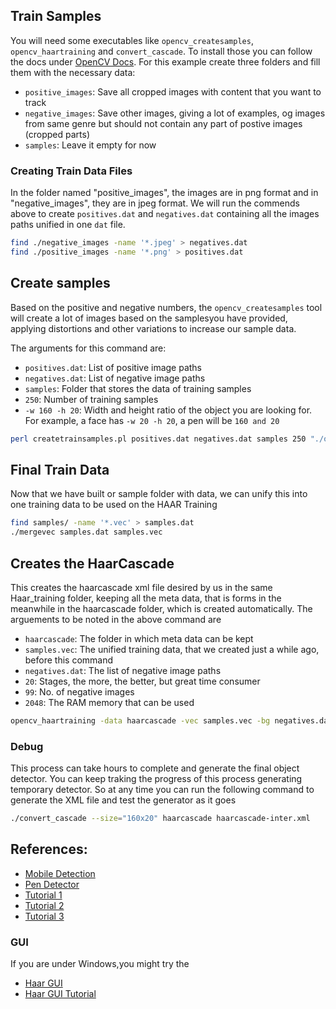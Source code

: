 ## Train Samples

You will need some executables like `opencv_createsamples`, `opencv_haartraining` and `convert_cascade`. To install those you can follow the docs under [OpenCV Docs](./OpenCV.md). For this example create three folders and fill them with the necessary data:

* `positive_images`: Save all cropped images with content that you want to track
* `negative_images`: Save other images, giving a lot of examples, og images from same genre but should not contain any part of postive images (cropped parts)
* `samples`: Leave it empty for now


### Creating Train Data Files

In the folder named "positive_images", the images are in png format and in "negative_images", they are in jpeg format. We will run the commends above to create `positives.dat` and `negatives.dat` containing all the images paths unified in one `dat` file.

```sh
find ./negative_images -name '*.jpeg' > negatives.dat
find ./positive_images -name '*.png' > positives.dat
```

## Create samples

Based on the positive and negative numbers, the `opencv_createsamples` tool will create a lot of images based on the samplesyou have provided, applying distortions and other variations to increase our sample data. 

The arguments for this command are:
* `positives.dat`: List of positive image paths
* `negatives.dat`: List of negative image paths
* `samples`: Folder that stores the data of training samples
* `250`: Number of training samples
* `-w 160 -h 20`: Width and height ratio of the object you are looking for. For example, a face has `-w 20 -h 20`, a pen will be `160 and 20`

```sh
perl createtrainsamples.pl positives.dat negatives.dat samples 250 "./opencv_createsamples  -bgcolor 0 -bgthresh 0 -maxxangle 1.1 -maxyangle 1.1 maxzangle 0.5 -maxidev 40 -w 160 -h 20"
```


## Final Train Data

Now that we have built or sample folder with data, we can unify this into one training data to be used on the HAAR Training

```sh
find samples/ -name '*.vec' > samples.dat
./mergevec samples.dat samples.vec
```

## Creates the HaarCascade

This creates the haarcascade xml file desired by us in the same Haar_training folder, keeping all the meta data, that is forms in the meanwhile in the haarcascade folder, which is created automatically. The arguements to be noted in the above command are

* `haarcascade`: The folder in which meta data can be kept
* `samples.vec`: The unified training data, that we created just a while ago, before this command
* `negatives.dat`: The list of negative image paths
* `20`: Stages, the more, the better, but great time consumer
* `99`: No. of negative images
* `2048`: The RAM memory that can be used

```sh
opencv_haartraining -data haarcascade -vec samples.vec -bg negatives.dat -nstages 20 -nsplits 2 -minhitrate 0.999 -maxfalsealarm 0.5 -npos 250 -nneg 99 -w 160 -h 20 -nonsym -mem 2048 -mode ALL
```

### Debug

This process can take hours to complete and generate the final object detector. You can keep traking the progress of this process generating temporary detector.
So at any time you can run the following command to generate the XML file and test the generator as it goes

```sh
./convert_cascade --size="160x20" haarcascade haarcascade-inter.xml
```



## References:

* [Mobile Detection](https://memememememememe.me/post/training-haar-cascades/)
* [Pen Detector](http://opencvuser.blogspot.com/2011/08/creating-haar-cascade-classifier-aka.html)
* [Tutorial 1](http://note.sonots.com/SciSoftware/haartraining.html)
* [Tutorial 2](https://towardsdatascience.com/computer-vision-detecting-objects-using-haar-cascade-classifier-4585472829a9)
* [Tutorial 3](https://pythonprogramming.net/haar-cascade-object-detection-python-opencv-tutorial/)

### GUI

 If you are under Windows,you might try the 
 * [Haar GUI](http://www.jackyle.com/2017/11/haar-cascade-training-on-windows-by-gui.html)
 * [Haar GUI Tutorial](https://medium.com/@vipulgote4/guide-to-make-custom-haar-cascade-xml-file-for-object-detection-with-opencv-6932e22c3f0e)